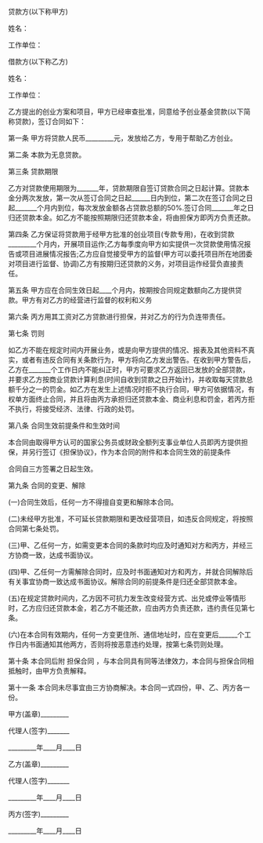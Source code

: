 
 


贷款方(以下称甲方)


姓名：


工作单位：


借款方(以下称乙方)


姓名：


工作单位：


乙方提出的创业方案和项目，甲方已经审查批准，同意给予创业基金贷款(以下简称贷款)，签订合同如下：


第一条 甲方将贷款人民币_________元，发放给乙方，专用于帮助乙方创业。


第二条 本款为无息贷款。


第三条 贷款期限


乙方对贷款使用期限为_______年，贷款期限自签订贷款合同之日起计算。贷款本金分两次发放，第一次从签订合同之日起______日内到位，第二次在签订合同之日起_______个月内到位，每次发放金额各占贷款总额的50%.签订合同_______年之日归还贷款本金。如乙方不能按照期限归还贷款本金，将由担保方即丙方负责还款。


第四条 乙方保证将贷款用于经甲方批准的创业项目(专款专用)，在收到贷款_________个月内，开展项目运作;乙方每季度向甲方如实提供一次贷款使用情况报告或项目进展情况报告;乙方应自觉接受甲方的监督(甲方可以委托项目所在地团委对项目进行监督、协调)乙方有按期归还贷款的义务，对项目运作经营负直接责任。


第五条 甲方应在合同生效日起____个月内，按期按合同规定数额向乙方提供贷款。甲方有对乙方的经营进行监督的权利和义务


第六条 丙方用其工资对乙方贷款进行担保，并对乙方的行为负连带责任。


第七条 罚则


如乙方不能在规定时间内开展业务，或是向甲方提供的情况、报表及其他资料不真实，或者有违反合同有关条款行为，甲方将向乙方发出警告。在收到甲方警告后，乙方在_______个工作日内不能纠正时，甲方可要求乙方返回已发放的全部贷款，并要求乙方按商业贷款计算利息(时间自收到贷款之日开始计)，并收取每天贷款总额千分之一的罚金。如乙方在发生上述情况时拒不执行合同，甲方可依据情况，有权单方面终止合同，并且将由丙方承担归还贷款本金、商业利息和罚金，若丙方拒不执行，将接受经济、法律、行政的处罚。


第八条 合同生效前提条件和生效时间


本合同由取得甲方认可的国家公务员或财政全额列支事业单位人员即丙方提供担保，并另行签订《担保协议》，作为本合同的附件和本合同生效的前提条件


合同自三方签署之日起生效。


第九条 合同的变更、解除


(一)合同生效后，任何一方不得擅自变更和解除本合同。


(二)未经甲方批准，不可延长贷款期限和更改经营项目，如违反合同规定，将按照合同第七条处罚。


(三)甲、乙任何一方，如需变更本合同的条款时均应及时通知对方和丙方，并经三方协商一致，达成书面协议。


(四)甲、乙任何一方需解除合同时，应及时书面通知对方和丙方，并就合同解除后有关事宜协商一致达成书面协议。解除合同的前提条件是归还全部贷款本金。


(五)在规定贷款时间内，乙方因不可抗力发生改变经营方式、出兑或停业等情形时，乙方应归还贷款本金，若乙方不能还款，应由丙方负责还款，违约责任见第七条。


(六)在本合同有效期内，任何一方变更住所、通信地址时，应在变更后______个工作日内书面通知其他两方，否则将按恶意违约处理，按第七条罚则处理。


第十条 本合同后附
担保合同
，与本合同具有同等法律效力，本合同与担保合同相抵触时，由甲方负责解释。


第十一条 本合同未尽事宜由三方协商解决。本合同一式四份，甲、乙、丙方各一份。


甲方(盖章)_________


代理人(签字)_______


_________年____月____日


乙方(盖章)_________


代理人(签字)_______


_________年____月____日


丙方(签字)_________


_________年____月____日
 


 

 
 
 
 
 
  


  
 

  


  


  
 
 
 
 

